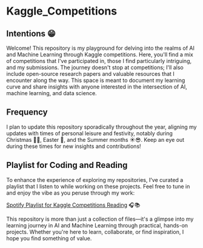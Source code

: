 # Kaggle_Competitions

## Intentions 😁

Welcome! This repository is my playground for delving into the realms of AI and Machine Learning through Kaggle competitions. Here, you'll find a mix of competitions that I've participated in, those I find particularly intriguing, and my submissions. The journey doesn't stop at competitions; I'll also include open-source research papers and valuable resources that I encounter along the way. This space is meant to document my learning curve and share insights with anyone interested in the intersection of AI, machine learning, and data science.

## Frequency

I plan to update this repository sporadically throughout the year, aligning my updates with times of personal leisure and festivity, notably during Christmas 🎅🎄, Easter 🐰, and the Summer months ☀️😎. Keep an eye out during these times for new insights and contributions!

## Playlist for Coding and Reading

To enhance the experience of exploring my repositories, I've curated a playlist that I listen to while working on these projects. Feel free to tune in and enjoy the vibe as you peruse through my work:

[Spotify Playlist for Kaggle Competitions Reading](https://open.spotify.com/playlist/13PihYZ73GTgCN6snGAZnV?si=04ad54b6ae244a47) 🎧📚

This repository is more than just a collection of files—it's a glimpse into my learning journey in AI and Machine Learning through practical, hands-on projects. Whether you're here to learn, collaborate, or find inspiration, I hope you find something of value.
